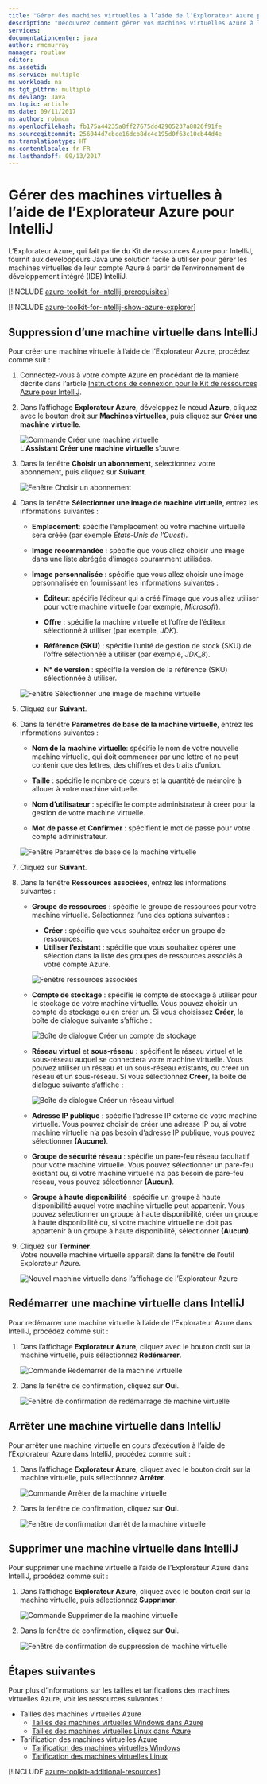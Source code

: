 ```yaml
---
title: "Gérer des machines virtuelles à l’aide de l’Explorateur Azure pour IntelliJ"
description: "Découvrez comment gérer vos machines virtuelles Azure à l’aide de l’Explorateur Azure pour IntelliJ."
services: 
documentationcenter: java
author: rmcmurray
manager: routlaw
editor: 
ms.assetid: 
ms.service: multiple
ms.workload: na
ms.tgt_pltfrm: multiple
ms.devlang: Java
ms.topic: article
ms.date: 09/11/2017
ms.author: robmcm
ms.openlocfilehash: fb175a44235a8ff27675dd42905237a8826f91fe
ms.sourcegitcommit: 256044d7cbce16dcb8dc4e195d0f63c10cb44d4e
ms.translationtype: HT
ms.contentlocale: fr-FR
ms.lasthandoff: 09/13/2017
---
```

# <a name="manage-virtual-machines-by-using-the-azure-explorer-for-intellij"></a>Gérer des machines virtuelles à l’aide de l’Explorateur Azure pour IntelliJ

L’Explorateur Azure, qui fait partie du Kit de ressources Azure pour IntelliJ, fournit aux développeurs Java une solution facile à utiliser pour gérer les machines virtuelles de leur compte Azure à partir de l’environnement de développement intégré (IDE) IntelliJ.

[!INCLUDE [azure-toolkit-for-intellij-prerequisites](../includes/azure-toolkit-for-intellij-prerequisites.md)]

[!INCLUDE [azure-toolkit-for-intellij-show-azure-explorer](../includes/azure-toolkit-for-intellij-show-azure-explorer.md)]

## <a name="create-a-virtual-machine-in-intellij"></a>Suppression d’une machine virtuelle dans IntelliJ

Pour créer une machine virtuelle à l’aide de l’Explorateur Azure, procédez comme suit : 

1. Connectez-vous à votre compte Azure en procédant de la manière décrite dans l’article [Instructions de connexion pour le Kit de ressources Azure pour IntelliJ].

2. Dans l’affichage **Explorateur Azure**, développez le nœud **Azure**, cliquez avec le bouton droit sur **Machines virtuelles**, puis cliquez sur **Créer une machine virtuelle**. 

   ![Commande Créer une machine virtuelle][CR01]  
    L’**Assistant Créer une machine virtuelle** s’ouvre.

3. Dans la fenêtre **Choisir un abonnement**, sélectionnez votre abonnement, puis cliquez sur **Suivant**. 

   ![Fenêtre Choisir un abonnement][CR02]

4. Dans la fenêtre **Sélectionner une image de machine virtuelle**, entrez les informations suivantes :

   * **Emplacement**: spécifie l’emplacement où votre machine virtuelle sera créée (par exemple *États-Unis de l’Ouest*). 

   * **Image recommandée** : spécifie que vous allez choisir une image dans une liste abrégée d’images couramment utilisées.

   * **Image personnalisée** : spécifie que vous allez choisir une image personnalisée en fournissant les informations suivantes :

      * **Éditeur**: spécifie l’éditeur qui a créé l’image que vous allez utiliser pour votre machine virtuelle (par exemple, *Microsoft*).

      * **Offre** : spécifie la machine virtuelle et l’offre de l’éditeur sélectionné à utiliser (par exemple, *JDK*).

      * **Référence (SKU)** : spécifie l’unité de gestion de stock (SKU) de l’offre sélectionnée à utiliser (par exemple, *JDK_8*).

      * **N° de version** : spécifie la version de la référence (SKU) sélectionnée à utiliser.

   ![Fenêtre Sélectionner une image de machine virtuelle][CR03]

5. Cliquez sur **Suivant**. 

6. Dans la fenêtre **Paramètres de base de la machine virtuelle**, entrez les informations suivantes :

   * **Nom de la machine virtuelle**: spécifie le nom de votre nouvelle machine virtuelle, qui doit commencer par une lettre et ne peut contenir que des lettres, des chiffres et des traits d’union.

   * **Taille** : spécifie le nombre de cœurs et la quantité de mémoire à allouer à votre machine virtuelle.

   * **Nom d’utilisateur** : spécifie le compte administrateur à créer pour la gestion de votre machine virtuelle.

   * **Mot de passe** et **Confirmer** : spécifient le mot de passe pour votre compte administrateur.

   ![Fenêtre Paramètres de base de la machine virtuelle][CR04]

7. Cliquez sur **Suivant**. 

8. Dans la fenêtre **Ressources associées**, entrez les informations suivantes :

   * **Groupe de ressources** : spécifie le groupe de ressources pour votre machine virtuelle. Sélectionnez l’une des options suivantes :
      * **Créer** : spécifie que vous souhaitez créer un groupe de ressources.
      * **Utiliser l’existant** : spécifie que vous souhaitez opérer une sélection dans la liste des groupes de ressources associés à votre compte Azure.

       ![Fenêtre ressources associées][CR07]

   * **Compte de stockage** : spécifie le compte de stockage à utiliser pour le stockage de votre machine virtuelle. Vous pouvez choisir un compte de stockage ou en créer un. Si vous choisissez **Créer**, la boîte de dialogue suivante s’affiche :

      ![Boîte de dialogue Créer un compte de stockage][CR05]

   * **Réseau virtuel** et **sous-réseau** : spécifient le réseau virtuel et le sous-réseau auquel se connectera votre machine virtuelle. Vous pouvez utiliser un réseau et un sous-réseau existants, ou créer un réseau et un sous-réseau. Si vous sélectionnez **Créer**, la boîte de dialogue suivante s’affiche :

      ![Boîte de dialogue Créer un réseau virtuel][CR06]

   * **Adresse IP publique** : spécifie l’adresse IP externe de votre machine virtuelle. Vous pouvez choisir de créer une adresse IP ou, si votre machine virtuelle n’a pas besoin d’adresse IP publique, vous pouvez sélectionner **(Aucune)**. 

   * **Groupe de sécurité réseau** : spécifie un pare-feu réseau facultatif pour votre machine virtuelle. Vous pouvez sélectionner un pare-feu existant ou, si votre machine virtuelle n’a pas besoin de pare-feu réseau, vous pouvez sélectionner **(Aucun)**. 

   * **Groupe à haute disponibilité** : spécifie un groupe à haute disponibilité auquel votre machine virtuelle peut appartenir. Vous pouvez sélectionner un groupe à haute disponibilité, créer un groupe à haute disponibilité ou, si votre machine virtuelle ne doit pas appartenir à un groupe à haute disponibilité, sélectionner **(Aucun)**.

9. Cliquez sur **Terminer**.  
    Votre nouvelle machine virtuelle apparaît dans la fenêtre de l’outil Explorateur Azure. 

   ![Nouvel machine virtuelle dans l’affichage de l’Explorateur Azure][CR08]

## <a name="restart-a-virtual-machine-in-intellij"></a>Redémarrer une machine virtuelle dans IntelliJ

Pour redémarrer une machine virtuelle à l’aide de l’Explorateur Azure dans IntelliJ, procédez comme suit :

1. Dans l’affichage **Explorateur Azure**, cliquez avec le bouton droit sur la machine virtuelle, puis sélectionnez **Redémarrer**.

   ![Commande Redémarrer de la machine virtuelle][RE01]

2. Dans la fenêtre de confirmation, cliquez sur **Oui**. 

   ![Fenêtre de confirmation de redémarrage de machine virtuelle][RE02]

## <a name="shut-down-a-virtual-machine-in-intellij"></a>Arrêter une machine virtuelle dans IntelliJ

Pour arrêter une machine virtuelle en cours d’exécution à l’aide de l’Explorateur Azure dans IntelliJ, procédez comme suit :

1. Dans l’affichage **Explorateur Azure**, cliquez avec le bouton droit sur la machine virtuelle, puis sélectionnez **Arrêter**.

   ![Commande Arrêter de la machine virtuelle][SH01]

2. Dans la fenêtre de confirmation, cliquez sur **Oui**. 

   ![Fenêtre de confirmation d’arrêt de la machine virtuelle][SH02]

## <a name="delete-a-virtual-machine-in-intellij"></a>Supprimer une machine virtuelle dans IntelliJ

Pour supprimer une machine virtuelle à l’aide de l’Explorateur Azure dans IntelliJ, procédez comme suit :

1. Dans l’affichage **Explorateur Azure**, cliquez avec le bouton droit sur la machine virtuelle, puis sélectionnez **Supprimer**.

   ![Commande Supprimer de la machine virtuelle][DE01]

2. Dans la fenêtre de confirmation, cliquez sur **Oui**. 

   ![Fenêtre de confirmation de suppression de machine virtuelle][DE02]

## <a name="next-steps"></a>Étapes suivantes

Pour plus d’informations sur les tailles et tarifications des machines virtuelles Azure, voir les ressources suivantes :

* Tailles des machines virtuelles Azure
  * [Tailles des machines virtuelles Windows dans Azure]
  * [Tailles des machines virtuelles Linux dans Azure]
* Tarification des machines virtuelles Azure
  * [Tarification des machines virtuelles Windows]
  * [Tarification des machines virtuelles Linux]

[!INCLUDE [azure-toolkit-additional-resources](../includes/azure-toolkit-additional-resources.md)]

<!-- URL List -->

[Instructions de connexion pour le Kit de ressources Azure pour IntelliJ]: ./azure-toolkit-for-intellij-sign-in-instructions.md
[Tailles des machines virtuelles Windows dans Azure]: /azure/virtual-machines/virtual-machines-windows-sizes
[Tailles des machines virtuelles Linux dans Azure]: /azure/virtual-machines/virtual-machines-linux-sizes
[Tarification des machines virtuelles Windows]: /pricing/details/virtual-machines/windows/
[Tarification des machines virtuelles Linux]: /pricing/details/virtual-machines/linux/

<!-- IMG List -->

[RE01]: media/azure-toolkit-for-intellij-managing-virtual-machines-using-azure-explorer/RE01.png
[RE02]: media/azure-toolkit-for-intellij-managing-virtual-machines-using-azure-explorer/RE02.png

[SH01]: media/azure-toolkit-for-intellij-managing-virtual-machines-using-azure-explorer/SH01.png
[SH02]: media/azure-toolkit-for-intellij-managing-virtual-machines-using-azure-explorer/SH02.png

[DE01]: media/azure-toolkit-for-intellij-managing-virtual-machines-using-azure-explorer/DE01.png
[DE02]: media/azure-toolkit-for-intellij-managing-virtual-machines-using-azure-explorer/DE02.png

[CR01]: media/azure-toolkit-for-intellij-managing-virtual-machines-using-azure-explorer/CR01.png
[CR02]: media/azure-toolkit-for-intellij-managing-virtual-machines-using-azure-explorer/CR02.png
[CR03]: media/azure-toolkit-for-intellij-managing-virtual-machines-using-azure-explorer/CR03.png
[CR04]: media/azure-toolkit-for-intellij-managing-virtual-machines-using-azure-explorer/CR04.png
[CR05]: media/azure-toolkit-for-intellij-managing-virtual-machines-using-azure-explorer/CR05.png
[CR06]: media/azure-toolkit-for-intellij-managing-virtual-machines-using-azure-explorer/CR06.png
[CR07]: media/azure-toolkit-for-intellij-managing-virtual-machines-using-azure-explorer/CR07.png
[CR08]: media/azure-toolkit-for-intellij-managing-virtual-machines-using-azure-explorer/CR08.png
